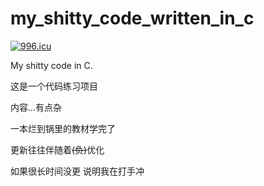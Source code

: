 # my_shitty_code_written_in_c

[![996.icu](https://img.shields.io/badge/link-996.icu-red.svg)](https://996.icu)

My shitty code in C.

这是一个代码练习项目

内容...有点杂

一本烂到锅里的教材学完了

更新往往伴随着<del>(负)</del>优化

如果很长时间没更 说明我在打手冲
